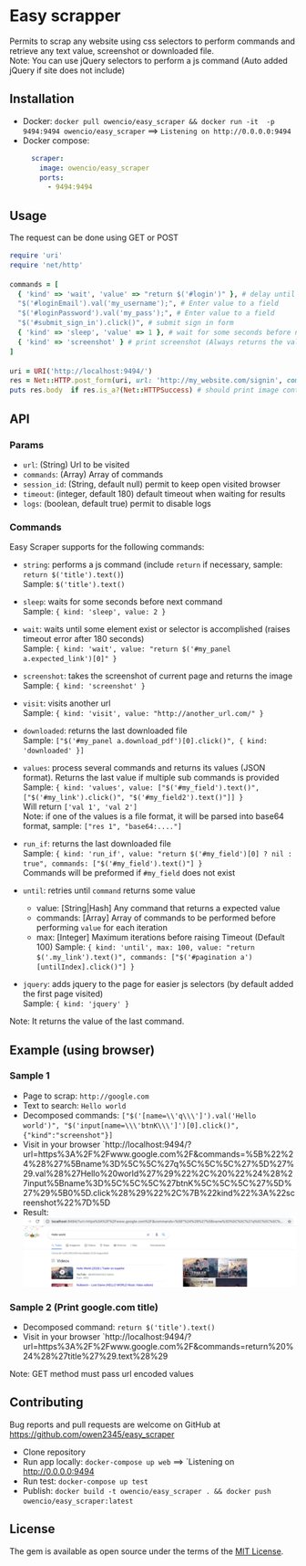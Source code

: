 # Easy scrapper
Permits to scrap any website using css selectors to perform commands and retrieve any text value, screenshot or downloaded file.    
Note: You can use jQuery selectors to perform a js command (Auto added jQuery if site does not include)

## Installation
- Docker: `docker pull owencio/easy_scraper && docker run -it  -p 9494:9494 owencio/easy_scraper` ==> `Listening on http://0.0.0.0:9494`
- Docker compose:
  ```yaml
    scraper:
      image: owencio/easy_scraper
      ports:
        - 9494:9494
  ```
      
## Usage 
The request can be done using GET or POST
```ruby
require 'uri'
require 'net/http'

commands = [
  { 'kind' => 'wait', 'value' => "return $('#login')" }, # delay until #login exists, if not, timeout error
  "$('#loginEmail').val('my_username');", # Enter value to a field
  "$('#loginPassword').val('my_pass');", # Enter value to a field
  "$('#submit_sign_in').click()", # submit sign in form
  { 'kind' => 'sleep', 'value' => 1 }, # wait for some seconds before next command
  { 'kind' => 'screenshot' } # print screenshot (Always returns the value of the last command)
]

uri = URI('http://localhost:9494/')
res = Net::HTTP.post_form(uri, url: 'http://my_website.com/signin', commands: commands) # can be GET or POST request
puts res.body  if res.is_a?(Net::HTTPSuccess) # should print image content
```

## API

### Params
- `url`: (String) Url to be visited
- `commands`: (Array) Array of commands
- `session_id`: (String, default null) permit to keep open visited browser
- `timeout`: (integer, default 180) default timeout when waiting for results
- `logs`: (boolean, default true) permit to disable logs

### Commands
Easy Scraper supports for the following commands:
- `string`: performs a js command (include `return` if necessary, sample: `return $('title').text()`)     
  Sample: `$('title').text()`

- `sleep`: waits for some seconds before next command    
  Sample: `{ kind: 'sleep', value: 2 }`

- `wait`: waits until some element exist or selector is accomplished (raises timeout error after 180 seconds)    
  Sample: `{ kind: 'wait', value: "return $('#my_panel a.expected_link')[0]" }`

- `screenshot`: takes the screenshot of current page and returns the image     
  Sample: `{ kind: 'screenshot' }`

- `visit`: visits another url     
  Sample: `{ kind: 'visit', value: "http://another_url.com/" }`

- `downloaded`: returns the last downloaded file     
  Sample: `["$('#my_panel a.download_pdf')[0].click()", { kind: 'downloaded' }]`

- `values`: process several commands and returns its values (JSON format). Returns the last value if multiple sub commands is provided         
  Sample: `{ kind: 'values', value: ["$('#my_field').text()", ["$('#my_link').click()", "$('#my_field2').text()"]] }`    
  Will return `['val 1', 'val 2']`     
  Note: if one of the values is a file format, it will be parsed into base64 format, sample: `["res 1", "base64:...."]`

- `run_if`: returns the last downloaded file     
  Sample: `{ kind: 'run_if', value: "return $('#my_field')[0] ? nil : true", commands: ["$('#my_field').text()"] }`     
  Commands will be preformed if `#my_field` does not exist  

- `until`: retries until `command` returns some value    
  * value: [String|Hash] Any command that returns a expected value
  * commands: [Array] Array of commands to be performed before performing `value` for each iteration
  * max: [Integer] Maximum iterations before raising Timeout (Default 100)
  Sample: `{ kind: 'until', max: 100, value: "return $('.my_link').text()", commands: ["$('#pagination a')[untilIndex].click()"] }`

- `jquery`: adds jquery to the page for easier js selectors (by default added the first page visited)     
  Sample: `{ kind: 'jquery' }`

Note: It returns the value of the last command.

## Example (using browser)
### Sample 1
- Page to scrap: `http://google.com`
- Text to search: `Hello world`
- Decomposed commands: `["$('[name=\\'q\\\']').val('Hello world')", "$('input[name=\\\'btnK\\\']')[0].click()",{"kind":"screenshot"}]`
- Visit in your browser `http://localhost:9494/?url=https%3A%2F%2Fwww.google.com%2F&commands=%5B%22%24%28%27%5Bname%3D%5C%5C%27q%5C%5C%5C%27%5D%27%29.val%28%27Hello%20world%27%29%22%2C%20%22%24%28%27input%5Bname%3D%5C%5C%5C%27btnK%5C%5C%5C%27%5D%27%29%5B0%5D.click%28%29%22%2C%7B%22kind%22%3A%22screenshot%22%7D%5D
- Result:
  ![Image 1](docs/img1.png)

### Sample 2 (Print google.com title)
- Decomposed command: `return $('title').text()`
- Visit in your browser `http://localhost:9494/?url=https%3A%2F%2Fwww.google.com%2F&commands=return%20%24%28%27title%27%29.text%28%29


Note: GET method must pass url encoded values



## Contributing
Bug reports and pull requests are welcome on GitHub at https://github.com/owen2345/easy_scraper
- Clone repository
- Run app locally: `docker-compose up web` ==> `Listening on http://0.0.0.0:9494
- Run test: `docker-compose up test`
- Publish: `docker build -t owencio/easy_scraper . && docker push owencio/easy_scraper:latest`

## License
The gem is available as open source under the terms of the [MIT License](http://opensource.org/licenses/MIT).

